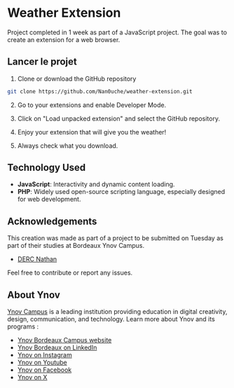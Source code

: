 # Weather Extension

Project completed in 1 week as part of a JavaScript project. The goal was to create an extension for a web browser.

## Lancer le projet

1. Clone or download the GitHub repository
```bash
git clone https://github.com/Nan0uche/weather-extension.git
```

2. Go to your extensions and enable Developer Mode.

3. Click on "Load unpacked extension" and select the GitHub repository.

4. Enjoy your extension that will give you the weather!

5. Always check what you download.

## Technology Used

- **JavaScript**: Interactivity and dynamic content loading.
- **PHP**: Widely used open-source scripting language, especially designed for web development.

## Acknowledgements

This creation was made as part of a project to be submitted on Tuesday as part of their studies at Bordeaux Ynov Campus.

- [DERC Nathan](https://ytrack.learn.ynov.com/git/dnathan)

Feel free to contribute or report any issues.

## About Ynov

[Ynov Campus](https://fr.wikipedia.org/wiki/YNOV_Campus) is a leading institution providing education in digital creativity, design, communication, and technology. Learn more about Ynov and its programs :

- [Ynov Bordeaux Campus website](https://www.ynov.com/campus/bordeaux)
- [Ynov Bordeaux on LinkedIn](https://www.linkedin.com/school/bordeaux-ynov-campus)
- [Ynov on Instagram](https://www.instagram.com/ynovcampus/)
- [Ynov on Youtube](https://www.youtube.com/YnovCampus)
- [Ynov on Facebook](https://www.facebook.com/Ynov.Campus/)
- [Ynov on X](https://twitter.com/YnovCampus)
